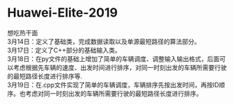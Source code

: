 # Huawei-Elite-2019
想吃热干面  
3月14日：定义了基础类，完成数据读取以及单源最短路径的算法部分。  
3月17日：定义了C++部分的基础输入类。    
3月18日：在py文件的基础上增加了简单的车辆调度、调整输入输出格式，后面可以考虑根据先车辆的速度、出发时间进行排序，对同一时刻出发的车辆所需要行驶的最短路径长度进行排序等.  
3月19日：在.cpp文件实现了简单的车辆调度，车辆排序先按出发时间，再按ID顺序。也考虑对同一时刻出发的车辆所需要行驶的最短路径长度进行排序。  